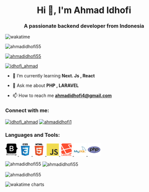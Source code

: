<h1 align="center">Hi 👋, I'm Ahmad Idhofi</h1>
<h3 align="center">A passionate backend developer from Indonesia</h3>
<p align="left"> <img src="https://wakatime.com/badge/user/8b7e488d-503a-4ade-a6f3-add8046be8cf/project/c1ee54ea-7cd0-4312-8d42-a0198767970d.svg" alt="wakatime" /> </p>
<p align="left"> <img src="https://komarev.com/ghpvc/?username=ahmadidhofi55&label=Profile%20views&color=0e75b6&style=flat" alt="ahmadidhofi55" /> </p>

<p align="left"> <a href="https://github.com/ryo-ma/github-profile-trophy"><img src="https://github-profile-trophy.vercel.app/?username=ahmadidhofi55" alt="ahmadidhofi55" /></a> </p>

<p align="left"> <a href="https://twitter.com/idhofi_ahmad" target="blank"><img src="https://img.shields.io/twitter/follow/idhofi_ahmad?logo=twitter&style=for-the-badge" alt="idhofi_ahmad" /></a> </p>

- 🌱 I’m currently learning **Next. Js , React**

- 💬 Ask me about **PHP , LARAVEL**

- 📫 How to reach me **ahmadidhofi4@gmail.com**

<h3 align="left">Connect with me:</h3>
<p align="left">
<a href="https://twitter.com/idhofi_ahmad" target="blank"><img align="center" src="https://raw.githubusercontent.com/rahuldkjain/github-profile-readme-generator/master/src/images/icons/Social/twitter.svg" alt="idhofi_ahmad" height="30" width="40" /></a>
<a href="https://instagram.com/ahmadidhofi1" target="blank"><img align="center" src="https://raw.githubusercontent.com/rahuldkjain/github-profile-readme-generator/master/src/images/icons/Social/instagram.svg" alt="ahmadidhofi1" height="30" width="40" /></a>
</p>

<h3 align="left">Languages and Tools:</h3>
<p align="left"> <a href="https://getbootstrap.com" target="_blank" rel="noreferrer"> <img src="https://raw.githubusercontent.com/devicons/devicon/master/icons/bootstrap/bootstrap-plain-wordmark.svg" alt="bootstrap" width="40" height="40"/> </a> <a href="https://www.w3schools.com/css/" target="_blank" rel="noreferrer"> <img src="https://raw.githubusercontent.com/devicons/devicon/master/icons/css3/css3-original-wordmark.svg" alt="css3" width="40" height="40"/> </a> <a href="https://www.w3.org/html/" target="_blank" rel="noreferrer"> <img src="https://raw.githubusercontent.com/devicons/devicon/master/icons/html5/html5-original-wordmark.svg" alt="html5" width="40" height="40"/> </a> <a href="https://developer.mozilla.org/en-US/docs/Web/JavaScript" target="_blank" rel="noreferrer"> <img src="https://raw.githubusercontent.com/devicons/devicon/master/icons/javascript/javascript-original.svg" alt="javascript" width="40" height="40"/> </a> <a href="https://laravel.com/" target="_blank" rel="noreferrer"> <img src="https://raw.githubusercontent.com/devicons/devicon/master/icons/laravel/laravel-plain-wordmark.svg" alt="laravel" width="40" height="40"/> </a> <a href="https://www.mysql.com/" target="_blank" rel="noreferrer"> <img src="https://raw.githubusercontent.com/devicons/devicon/master/icons/mysql/mysql-original-wordmark.svg" alt="mysql" width="40" height="40"/> </a> <a href="https://www.php.net" target="_blank" rel="noreferrer"> <img src="https://raw.githubusercontent.com/devicons/devicon/master/icons/php/php-original.svg" alt="php" width="40" height="40"/> </a> </p>

<p><img align="left" src="https://github-readme-stats.vercel.app/api/top-langs?username=ahmadidhofi55&show_icons=true&locale=en&layout=compact" alt="ahmadidhofi55" /></p>

<p>&nbsp;<img align="center" src="https://github-readme-stats.vercel.app/api?username=ahmadidhofi55&show_icons=true&locale=en" alt="ahmadidhofi55" /></p>

<p><img align="center" src="https://github-readme-streak-stats.herokuapp.com/?user=ahmadidhofi55&" alt="ahmadidhofi55" /></p>
<p align="left"> <img src="https://github.com/Ahmadidhofi55/Ahmadidhofi55/actions/workflows/main.yml/badge.svg" alt="wakatime charts" /> </p>
